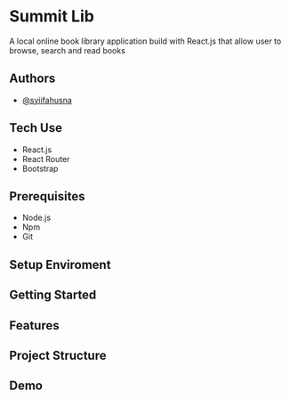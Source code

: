 
# Summit Lib

A local online book library application build with React.js that allow user to browse, search and read books


## Authors

- [@syiifahusna](https://github.com/syiifahusna)


## Tech Use
- React.js
- React Router
- Bootstrap

## Prerequisites

- Node.js
- Npm
- Git


## Setup Enviroment
## Getting Started
## Features
## Project Structure
## Demo



